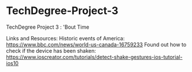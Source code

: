 # TechDegree-Project-3
TechDegree Project 3 : 'Bout Time

Links and Resources:
Historic events of America:
https://www.bbc.com/news/world-us-canada-16759233
Found out how to check if the device has been shaken:
https://www.ioscreator.com/tutorials/detect-shake-gestures-ios-tutorial-ios10
